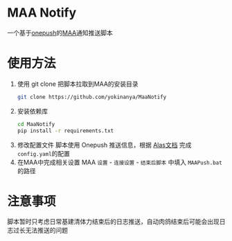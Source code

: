 # MAA Notify
一个基于[onepush](https://github.com/y1ndan/onepush)的[MAA](https://github.com/MaaAssistantArknights/MaaAssistantArknights)通知推送脚本

# 使用方法
1. 使用 git clone 把脚本拉取到MAA的安装目录
    ```bash
    git clone https://github.com/yokinanya/MaaNotify
    ```
1. 安装依赖库
    ```bash
    cd MaaNotify
    pip install -r requirements.txt
    ```
1. 修改配置文件
    脚本使用 Onepush 推送信息，根据 [Alas文档](https://github.com/LmeSzinc/AzurLaneAutoScript/wiki/Onepush-configuration-%5BCN%5D) 完成`config.yaml`的配置
1. 在MAA中完成相关设置
    MAA `设置` - `连接设置` - `结束后脚本` 中填入 `MAAPush.bat` 的路径

# 注意事项
脚本暂时只考虑日常基建清体力结束后的日志推送，自动肉鸽结束后可能会出现日志过长无法推送的问题